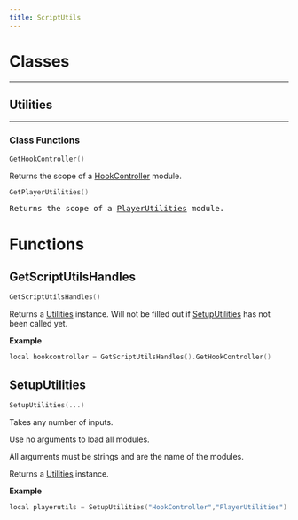 ```yaml
---
title: ScriptUtils
---
```


# Classes

---

## Utilities

---

### Class Functions

```c++
GetHookController()
```
Returns the scope of a [HookController](hookcontroller.md) module.
```c++
GetPlayerUtilities()
```
<tt>Returns the scope of a [PlayerUtilities](playerutilities.md) module.</tt>

# Functions

## GetScriptUtilsHandles

```c++
GetScriptUtilsHandles()
```
  Returns a [Utilities](#utilities) instance. Will not be filled out if [SetupUtilities](#setuputilities) has not been called yet.

**Example**
```c++
local hookcontroller = GetScriptUtilsHandles().GetHookController()
```

## SetupUtilities

```c++
SetupUtilities(...)
```
  Takes any number of inputs.

  Use no arguments to load all modules.

  All arguments must be strings and are the name of the modules.

  Returns a [Utilities](#utilities) instance.

**Example**
```c++
local playerutils = SetupUtilities("HookController","PlayerUtilities").GetPlayerUtilities()
```


